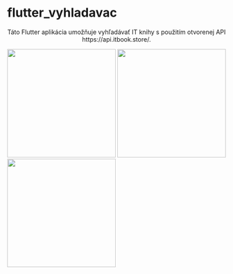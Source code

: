 # flutter_vyhladavac

<p align="center">
  Táto Flutter aplikácia umožňuje vyhľadávať IT knihy s použitím otvorenej API https://api.itbook.store/.
</p>

<p>
<img src="https://www.mcode.sk/assets/img/git/Screenshot_1644505046.png" width="250"/>
<img src="https://www.mcode.sk/assets/img/git/Screenshot_1644505064.png" width="250"/>
<img src="https://www.mcode.sk/assets/img/git/Screenshot_1644505070.png" width="250"/>
</p>
